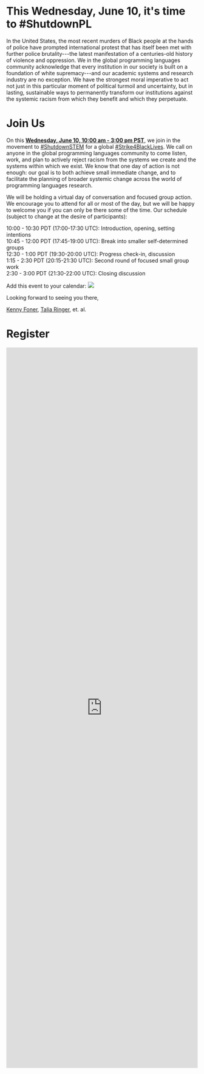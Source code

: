 # This Wednesday, June 10, it's time to #ShutdownPL

In the United States, the most recent murders of Black people at the hands of police have prompted international protest that has itself been met with further police brutality---the latest manifestation of a centuries-old history of violence and oppression. We in the global programming languages community acknowledge that every institution in our society is built on a foundation of white supremacy---and our academic systems and research industry are no exception. We have the strongest moral imperative to act not just in this particular moment of political turmoil and uncertainty, but in lasting, sustainable ways to permanently transform our institutions against the systemic racism from which they benefit and which they perpetuate.

# Join Us

On this [**Wednesday, June 10, 10:00 am - 3:00 pm PST**](https://everytimezone.com/s/bbb5f2c2), we join in the movement to [#ShutdownSTEM](https://www.shutdownstem.com/) for a global [#Strike4BlackLives](https://twitter.com/hashtag/Strike4BlackLives). We call on anyone in the global programming languages community to come listen, work, and plan to actively reject racism from the systems we create and the systems within which we exist. We know that one day of action is not enough: our goal is to both achieve small immediate change, and to facilitate the planning of broader systemic change across the world of programming languages research.

We will be holding a virtual day of conversation and focused group action. We encourage you to attend for all or most of the day, but we will be happy to welcome you if you can only be there some of the time. Our schedule (subject to change at the desire of participants):

10:00&nbsp;-&nbsp;10:30 PDT (17:00-17:30 UTC): Introduction, opening, setting intentions<br/>
10:45&nbsp;-&nbsp;12:00 PDT (17:45-19:00 UTC): Break into smaller self-determined groups<br/>
12:30&nbsp;-&nbsp;1:00 PDT (19:30-20:00 UTC): Progress check-in, discussion<br/>
1:15&nbsp;-&nbsp;2:30 PDT (20:15-21:30 UTC): Second round of focused small group work<br/>
2:30&nbsp;-&nbsp;3:00 PDT (21:30-22:00 UTC): Closing discussion

Add this event to your calendar: <a target="_blank" href="https://calendar.google.com/event?action=TEMPLATE&amp;tmeid=NjQwMGwxZmltaXRwdjZ1NWVuMHQzZ2c3bDYga2VubnkuZm9uZXJAbQ&amp;tmsrc=kenny.foner%40gmail.com"><img border="0" src="https://www.google.com/calendar/images/ext/gc_button1_en.gif"></a>

Looking forward to seeing you there,

[Kenny Foner](very.science), [Talia Ringer](https://tlringer.github.io/), et. al.

# Register

<iframe src="https://docs.google.com/forms/d/e/1FAIpQLSc9JSopoWzKGv5GTGPrHZcZP_dF_4uNH8zsUXWb1QOUXOpY5g/viewform?embedded=true" width="100%" height="1900" frameborder="0" marginheight="0" marginwidth="0">Loading…</iframe>

